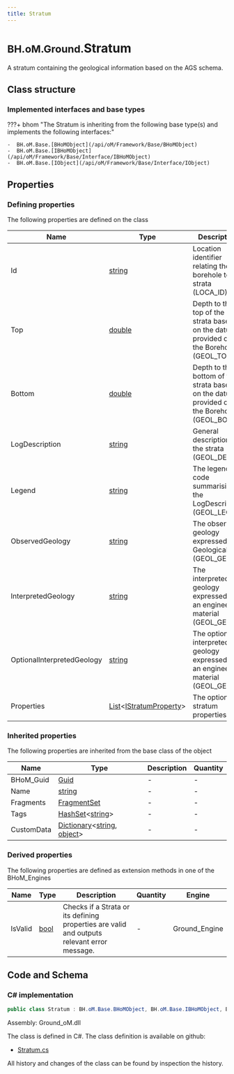 ```yaml
---
title: Stratum
---
```


# <small>BH.oM.Ground.</small>**Stratum**

A stratum containing the geological information based on the AGS schema.

## Class structure

### Implemented interfaces and base types

???+ bhom "The Stratum is inheriting from the following base type(s) and implements the following interfaces:"

    -  BH.oM.Base.[BHoMObject](/api/oM/Framework/Base/BHoMObject)
    -  BH.oM.Base.[IBHoMObject](/api/oM/Framework/Base/Interface/IBHoMObject)
    -  BH.oM.Base.[IObject](/api/oM/Framework/Base/Interface/IObject)


## Properties



### Defining properties

The following properties are defined on the class

| Name             | Type             | Description      | Quantity         |
|------------------|------------------|------------------|------------------|
| Id | [string](https://learn.microsoft.com/en-us/dotnet/api/System.String?view=netstandard-2.0) | Location identifier relating the borehole to the strata (LOCA_ID). | - |
| Top | [double](https://learn.microsoft.com/en-us/dotnet/api/System.Double?view=netstandard-2.0) | Depth to the top of the strata based on the datum provided on the Borehole (GEOL_TOP). | [Length](/api/oM/Dimensional/Quantities/Attributes/Length) [m] |
| Bottom | [double](https://learn.microsoft.com/en-us/dotnet/api/System.Double?view=netstandard-2.0) | Depth to the bottom of the strata based on the datum provided on the Borehole (GEOL_BOT). | [Length](/api/oM/Dimensional/Quantities/Attributes/Length) [m] |
| LogDescription | [string](https://learn.microsoft.com/en-us/dotnet/api/System.String?view=netstandard-2.0) | General description of the strata (GEOL_DESC). | - |
| Legend | [string](https://learn.microsoft.com/en-us/dotnet/api/System.String?view=netstandard-2.0) | The legend code summarising the LogDescription (GEOL_LEG). | - |
| ObservedGeology | [string](https://learn.microsoft.com/en-us/dotnet/api/System.String?view=netstandard-2.0) | The observed geology expressed as a GeologicalUnit (GEOL_GEOL). | - |
| InterpretedGeology | [string](https://learn.microsoft.com/en-us/dotnet/api/System.String?view=netstandard-2.0) | The interpreted geology expressed as an engineering material (GEOL_GEO2). | - |
| OptionalInterpretedGeology | [string](https://learn.microsoft.com/en-us/dotnet/api/System.String?view=netstandard-2.0) | The optional interpreted geology expressed as an engineering material (GEOL_GEO3). | - |
| Properties | [List](https://learn.microsoft.com/en-us/dotnet/api/System.Collections.Generic.List-1?view=netstandard-2.0)&lt;[IStratumProperty](/api/oM/Analytical/Ground/StratumProperties/IStratumProperty)&gt; | The optional stratum properties. | - |


### Inherited properties
The following properties are inherited from the base class of the object

| Name             | Type             | Description      | Quantity         |
|------------------|------------------|------------------|------------------|
| BHoM_Guid | [Guid](https://learn.microsoft.com/en-us/dotnet/api/System.Guid?view=netstandard-2.0) | - | - |
| Name | [string](https://learn.microsoft.com/en-us/dotnet/api/System.String?view=netstandard-2.0) | - | - |
| Fragments | [FragmentSet](/api/oM/Framework/Base/FragmentSet) | - | - |
| Tags | [HashSet](https://learn.microsoft.com/en-us/dotnet/api/System.Collections.Generic.HashSet-1?view=netstandard-2.0)&lt;[string](https://learn.microsoft.com/en-us/dotnet/api/System.String?view=netstandard-2.0)&gt; | - | - |
| CustomData | [Dictionary](https://learn.microsoft.com/en-us/dotnet/api/System.Collections.Generic.Dictionary-2?view=netstandard-2.0)&lt;[string](https://learn.microsoft.com/en-us/dotnet/api/System.String?view=netstandard-2.0), [object](https://learn.microsoft.com/en-us/dotnet/api/System.Object?view=netstandard-2.0)&gt; | - | - |


### Derived properties

The following properties are defined as extension methods in one of the BHoM_Engines

| Name             | Type             | Description      | Quantity         | Engine           |
|------------------|------------------|------------------|------------------|------------------|
| IsValid | [bool](https://learn.microsoft.com/en-us/dotnet/api/System.Boolean?view=netstandard-2.0) | Checks if a Strata or its defining properties are valid and outputs relevant error message. | - | Ground_Engine |


## Code and Schema

### C# implementation

``` C# title="C#"
public class Stratum : BH.oM.Base.BHoMObject, BH.oM.Base.IBHoMObject, BH.oM.Base.IObject
```

Assembly: Ground_oM.dll

The class is defined in C#. The class definition is available on github:

- [Stratum.cs](https://github.com/BHoM/BHoM/blob/develop/Ground_oM/Stratum.cs)

All history and changes of the class can be found by inspection the history.
